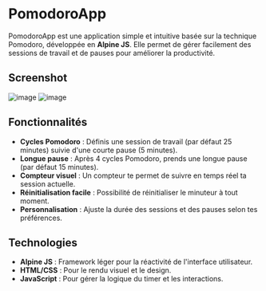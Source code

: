 # PomodoroApp

PomodoroApp est une application simple et intuitive basée sur la technique Pomodoro, développée en **Alpine JS**. Elle permet de gérer facilement des sessions de travail et de pauses pour améliorer la productivité.

## Screenshot
![image](https://github.com/user-attachments/assets/c5d5890e-0f8f-4d96-8353-b7641aac18fa)
![image](https://github.com/user-attachments/assets/9a2d2ac0-f791-44f9-b95c-ace3c674133e)

## Fonctionnalités

- **Cycles Pomodoro** : Définis une session de travail (par défaut 25 minutes) suivie d'une courte pause (5 minutes).
- **Longue pause** : Après 4 cycles Pomodoro, prends une longue pause (par défaut 15 minutes).
- **Compteur visuel** : Un compteur te permet de suivre en temps réel ta session actuelle.
- **Réinitialisation facile** : Possibilité de réinitialiser le minuteur à tout moment.
- **Personnalisation** : Ajuste la durée des sessions et des pauses selon tes préférences.

## Technologies

- **Alpine JS** : Framework léger pour la réactivité de l'interface utilisateur.
- **HTML/CSS** : Pour le rendu visuel et le design.
- **JavaScript** : Pour gérer la logique du timer et les interactions.
